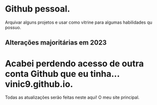 # Github pessoal. 
Arquivar alguns projetos e usar como vitrine para algumas habilidades qu possuo.

## Alterações majoritárias  em 2023

# Acabei perdendo acesso de outra conta Github que eu tinha... vinic9.github.io. 
Todas as atualizações serão feitas neste aqui! O meu site principal.